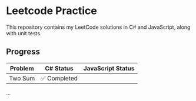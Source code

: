 # Leetcode Practice
This repository contains my LeetCode solutions in C# and JavaScript, along with unit tests.

## Progress
| Problem           | C# Status    | JavaScript Status |
|-------------------|--------------|-------------------|
| Two Sum           | ✅ Completed |                   |
...
